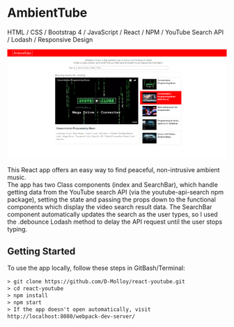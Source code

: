 # AmbientTube
HTML / CSS / Bootstrap 4 / JavaScript / React / NPM / YouTube Search API / Lodash / Responsive Design

![AmbientTube](ambienttube-small.png)

This React app offers an easy way to find peaceful, non-intrusive ambient music.  
The app has two Class components (index and SearchBar), which handle getting data 
from the YouTube search API (via the youtube-api-search npm package), setting the state
and passing the props down to the functional components which display the video search result data. The SearchBar component automatically updates the search as the user types, 
so I used the .debounce Lodash method to delay the API request until the user stops typing.

## Getting Started

To use the app locally, follow these steps in GitBash/Terminal:

```
> git clone https://github.com/D-Molloy/react-youtube.git
> cd react-youtube
> npm install
> npm start
> If the app doesn't open automatically, visit http://localhost:8080/webpack-dev-server/
```
